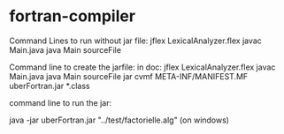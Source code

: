 # fortran-compiler
Command Lines to run without jar file:
jflex LexicalAnalyzer.flex
javac Main.java
java Main sourceFile

Command line to create the jarfile:
in doc:
jflex LexicalAnalyzer.flex
javac Main.java
java Main sourceFile
jar cvmf META-INF/MANIFEST.MF uberFortran.jar *.class

command line to run the jar:

java -jar uberFortran.jar "../test/factorielle.alg" (on windows)